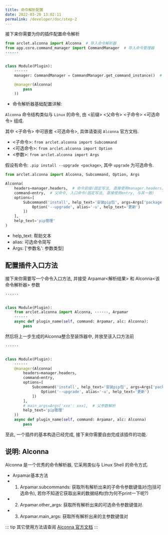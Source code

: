 ```yaml
---
title: 命令解析配置
date: 2022-03-20 13:02:11
permalink: /developer/doc/step-2
---
```


接下来你需要为你的插件配置命令解析

``` python
from arclet.alconna import Alconna  # 导入命令解析器
from app.core.command_manager import CommandManager  # 导入命令管理器
······


class Module(Plugin):
    ······
    manager: CommandManager = CommandManager.get_command_instance()  # 获取命令管理器实例

    @manager(Alconna(
        pass
    ))
```

- 命令解析器基础配置详解:

`Alconna` 命令结构类似与 `Linux` 的命令, 由 <前缀> <父命令> <子命令> <可选命令> 组成.

其中 <子命令> 中可嵌套 <可选命令>, 具体请查阅 `Alconna` 官方文档.

- <子命令>: `from arclet.alconna import Subcommand`
- <可选命令>: `from arclet.alconna import Option`
- <参数>: `from arclet.alconna import Args`

假设有命令: `.pip install --upgrade <package>`, 其中 `upgrade` 为可选命令.

``` python
from arclet.alconna import Alconna, Subcommand, Option, Args

Alconna(
    headers=manager.headers,  # 命令前缀(固定写法, 直接使用manager.headers)
    command=entry,  # 父命令, 入口命令(固定写法, 直接使用entry, 与其一致)
    options=[
        Subcommand('install', help_text='安装pip包', args=Args['package': str], options[
            Option('--upgrade', alias='-u', help_text='更新')
        ])
    ],
    help_text='pip管理'
)
```

- help_text: 帮助文本
- alias: 可选命令简写
- Args: ['参数名': 参数类型]

## 配置插件入口方法

接下来你需要写一个命令入口方法, 并接受 Arpamar<解析结果> 和 Alconna<该命令解析器> 参数

``` python
······


class Module(Plugin):
    from arclet.alconna import Alconna, ······, Arpamar
    ······
    async def plugin_name(self, command: Arpamar, alc: Alconna):
        pass
```

然后将上一步生成的Alconna整合至装饰器中, 并放至该入口方法前

``` python
······


class Module(Plugin):
    ······
    @manager(Alconna(
        headers=manager.headers,
        command=entry,
        options=[
            Subcommand('install', help_text='安装pip包', args=Args['package': str], options[
                Option('--upgrade', alias='-u', help_text='更新')
            ])
        ],
        # main_args=Args['xxx': xxx],  # 父参数解析
        help_text='pip管理'
    ))
    async def plugin_name(self, command: Arpamar, alc: Alconna)
        pass
```

至此, 一个插件的基本构造已经完成, 接下来你需要自由完成该插件的功能.


## 说明: Alconna

Alconna 是一个优秀的命令解析器, 它采用类似与 Linux Shell 的命令方式.

- Arpamar基本方法
- 1. Arpamar.subcommands: 获取所有解析出来的子命令参数键值对(包括可选命令), 若你不知道它获取出来的数据结构(你为何不print一下呢?)
- 2. Arpamar.other_args: 获取所有解析出来的可选命令参数键值对.
- 3. Arpamar.main_args: 获取所有解析出来的主参数键值对

::: tip
其它使用方法请查阅 [Alconna 官方文档](https://arcletproject.github.io/docs/alconna/tutorial/)
:::